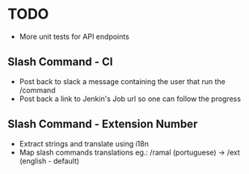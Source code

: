# TODO

  * More unit tests for API endpoints

## Slash Command - CI
  * Post back to slack a message containing the user that run the /command
  * Post back a link to Jenkin's Job url so one can follow the progress

## Slash Command - Extension Number

  * Extract strings and translate using i18n
  * Map slash commands translations
    eg.: /ramal (portuguese) -> /ext (english - default)
